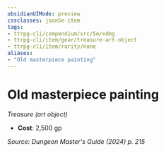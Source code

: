 ```yaml
---
obsidianUIMode: preview
cssclasses: json5e-item
tags:
- ttrpg-cli/compendium/src/5e/xdmg
- ttrpg-cli/item/gear/treasure-art-object
- ttrpg-cli/item/rarity/none
aliases: 
- "Old masterpiece painting"
---
```

# Old masterpiece painting
*Treasure (art object)*  


- **Cost**: 2,500 gp

*Source: Dungeon Master's Guide (2024) p. 215*